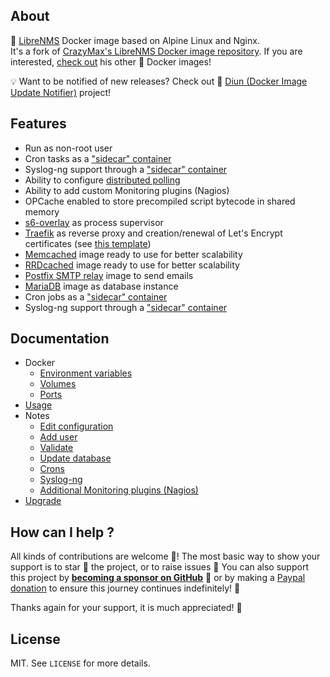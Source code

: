 ## About

🐳 [LibreNMS](https://www.librenms.org/) Docker image based on Alpine Linux and Nginx.<br />
It's a fork of [CrazyMax's LibreNMS Docker image repository](https://github.com/crazy-max/docker-librenms). If you are interested, [check out](https://hub.docker.com/r/crazymax/) his other 🐳 Docker images!

💡 Want to be notified of new releases? Check out 🔔 [Diun (Docker Image Update Notifier)](https://github.com/crazy-max/diun) project!

## Features

* Run as non-root user
* Cron tasks as a ["sidecar" container](doc/notes/crons.md)
* Syslog-ng support through a ["sidecar" container](doc/notes/syslog-ng.md)
* Ability to configure [distributed polling](https://docs.librenms.org/Extensions/Distributed-Poller/)
* Ability to add custom Monitoring plugins (Nagios)
* OPCache enabled to store precompiled script bytecode in shared memory
* [s6-overlay](https://github.com/just-containers/s6-overlay/) as process supervisor
* [Traefik](https://github.com/containous/traefik-library-image) as reverse proxy and creation/renewal of Let's Encrypt certificates (see [this template](examples/traefik))
* [Memcached](https://github.com/docker-library/memcached) image ready to use for better scalability
* [RRDcached](https://github.com/crazy-max/docker-rrdcached) image ready to use for better scalability
* [Postfix SMTP relay](https://github.com/juanluisbaptiste/docker-postfix) image to send emails
* [MariaDB](https://github.com/docker-library/mariadb) image as database instance
* Cron jobs as a ["sidecar" container](doc/docker/environment-variables.md#cron)
* Syslog-ng support through a ["sidecar" container](doc/docker/environment-variables.md#syslog-ng)

## Documentation

* Docker
  * [Environment variables](doc/docker/environment-variables.md)
  * [Volumes](doc/docker/volumes.md)
  * [Ports](doc/docker/ports.md)
* [Usage](doc/usage.md)
* Notes
  * [Edit configuration](doc/notes/edit-config.md)
  * [Add user](doc/notes/add-user.md)
  * [Validate](doc/notes/validate.md)
  * [Update database](doc/notes/update-database.md)
  * [Crons](doc/notes/crons.md)
  * [Syslog-ng](doc/notes/syslog-ng.md)
  * [Additional Monitoring plugins (Nagios)](doc/notes/additional-monitoring-plugins.md)
* [Upgrade](doc/upgrade.md)

## How can I help ?

All kinds of contributions are welcome :raised_hands:! The most basic way to show your support is to star :star2: the project, or to raise issues :speech_balloon: You can also support this project by [**becoming a sponsor on GitHub**](https://github.com/sponsors/crazy-max) :clap: or by making a [Paypal donation](https://www.paypal.me/crazyws) to ensure this journey continues indefinitely! :rocket:

Thanks again for your support, it is much appreciated! :pray:

## License

MIT. See `LICENSE` for more details.
